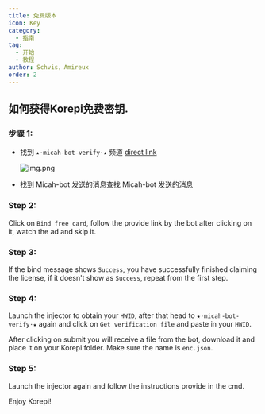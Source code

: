 ```yaml
---
title: 免费版本
icon: Key
category:
  - 指南
tag:
  - 开始
  - 教程
author: Schvis，Amireux
order: 2
---
```


## 如何获得Korepi免费密钥.

### 步骤 1:
- 找到 `★⋅micah-bot-verify⋅★` 频道 [direct link](https://discord.com/channels/1069057220802781265/1203687333107335198)

  ![img.png](/assets/images/docs/202402/verify-1.png)
- 找到 Micah-bot 发送的消息查找 Micah-bot 发送的消息

### Step 2:
Click on `Bind free card`, follow the provide link by the bot after clicking on it, watch the ad and skip it.

### Step 3:
If the bind message shows `Success`, you have successfully finished claiming the license, if it doesn't show as `Success`, repeat from the first step.

### Step 4:
Launch the injector to obtain your `HWID`, after that head to `★⋅micah-bot-verify⋅★` again and click on `Get verification file` and paste in your `HWID`.

After clicking on submit you will receive a file from the bot, download it and place it on your Korepi folder. Make sure the name is `enc.json`.

### Step 5:
Launch the injector again and follow the instructions provide in the cmd.

Enjoy Korepi!
